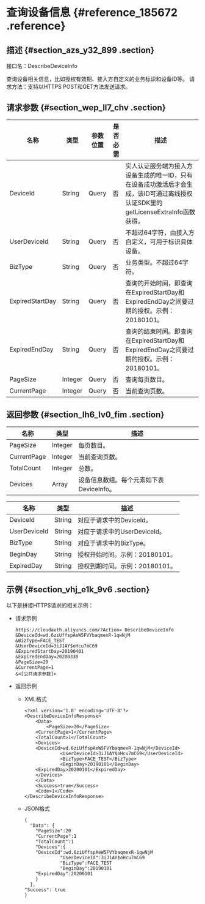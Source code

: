 # 查询设备信息 {#reference_185672 .reference}

## 描述 {#section_azs_y32_899 .section}

接口名：DescribeDeviceInfo

查询设备相关信息，比如授权有效期、接入方自定义的业务标识和设备ID等。 请求方法：支持以HTTPS POST和GET方法发送请求。

## 请求参数 {#section_wep_ll7_chv .section}

|名称|类型|参数位置|是否必需|描述|
|--|--|----|----|--|
|DeviceId|String|Query|否|实人认证服务端为接入方设备生成的唯一ID，只有在设备成功激活后才会生成，该ID可通过离线授权认证SDK里的getLicenseExtraInfo函数获得。|
|UserDeviceId|String|Query|否|不超过64字符，由接入方自定义，可用于标识具体设备。|
|BizType|String|Query|否|业务类型。不超过64字符。|
|ExpiredStartDay|String|Query|否|查询的开始时间，即查询在ExpiredStartDay和ExpiredEndDay之间要过期的授权。示例：20180101。|
|ExpiredEndDay|String|Query|否|查询的结束时间。即查询在ExpiredStartDay和ExpiredEndDay之间要过期的授权。示例：20180101。|
|PageSize|Integer|Query|否|查询每页数目。|
|CurrentPage|Integer|Query|否|当前查询页数。|

## 返回参数 {#section_lh6_lv0_fim .section}

|名称|类型|描述|
|--|--|--|
|PageSize|Integer|每页数目。|
|CurrentPage|Integer|当前查询页数。|
|TotalCount|Integer|总数。|
|Devices|Array|设备信息数组。每个元素如下表DeviceInfo。|

|名称|类型|描述|
|--|--|--|
|DeviceId|String|对应于请求中的DeviceId。|
|UserDeviceId|String|对应于请求中的UserDeviceId。|
|BizType|String|对应于请求中的BizType。|
|BeginDay|String|授权开始时间。示例：20180101。|
|ExpiredDay|String|授权到期时间。示例：20180101。|

## 示例 {#section_vhj_e1k_9v6 .section}

以下是拼接HTTPS请求的相关示例：

-   请求示例

    ``` {#codeblock_907_g45_dy9}
    https://cloudauth.aliyuncs.com/?Action= DescribeDeviceInfo
    &DeviceId=wd.6ziUffspAeW5FVYbaqmexR-1qwNjM
    &BizType=FACE_TEST
    &UserDeviceId=3iJ1AY$oHcu7mC69
    &ExpiredStartDay=20190401
    &ExpiredEndDay=20200330
    &PageSize=20
    &CurrentPage=1
    &<[公共请求参数]>
    ```

-   返回示例
    -   XML格式

        ``` {#codeblock_g60_15h_ip5}
        <?xml version='1.0' encoding='UTF-8'?>
        <DescribeDeviceInfoResponse>
            <Data>
                <PageSize>20</PageSize>
        	<CurrentPage>1</CurrentPage>
        	<TotalCount>1</TotalCount>
        	<Devices>
        	<DeviceId>wd.6ziUffspAeW5FVYbaqmexR-1qwNjM</DeviceId>
                     <UserDeviceId>3iJ1AY$oHcu7mC69</UserDeviceId>
                     <BizType>FACE_TEST</BizType>
                     <BeginDay>20190101</BeginDay>
        	<ExpiredDay>20200101</ExpiredDay>
        	</Devices>
            </Data>
            <Success>true</Success>
            <Code>1</Code>
        </DescribeDeviceInfoResponse>
        ```

    -   JSON格式

        ``` {#codeblock_sad_pj3_uuy}
        {
          "Data": {
        	"PageSize":20
        	"CurrentPage":1
        	"TotalCount":1
        	"Devices":{
        	"DeviceId":wd.6ziUffspAeW5FVYbaqmexR-1qwNjM
                     "UserDeviceId":3iJ1AY$oHcu7mC69
                     "BizType":FACE_TEST
                     "BeginDay":20190101
        	"ExpiredDay":20200101
        	}
          },
        "Success": true
        }
        ```


